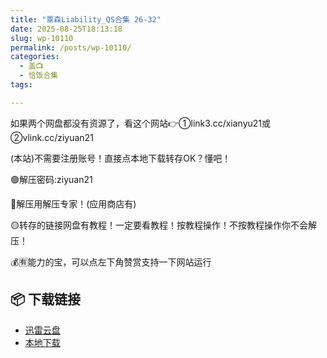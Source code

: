 ```yaml
---
title: "覃森Liability_QS合集 26-32"
date: 2025-08-25T18:13:18
slug: wp-10110
permalink: /posts/wp-10110/
categories:
  - 盖📺
  - 恰饭合集
tags:

---
```


如果两个网盘都没有资源了，看这个网站👉①link3.cc/xianyu21或②vlink.cc/ziyuan21

(本站)不需要注册账号！直接点本地下载转存OK？懂吧！

🟢解压密码:ziyuan21

🔵解压用解压专家！(应用商店有)

🟡转存的链接网盘有教程！一定要看教程！按教程操作！不按教程操作你不会解压！

💰🈶能力的宝，可以点左下角赞赏支持一下网站运行

## 📦 下载链接
- [迅雷云盘](https://blziyuan21.com/pay-download/10110?key=0a8e6426e0&down_id=0)
- [本地下载](https://blziyuan21.com/pay-download/10110?key=0a8e6426e0&down_id=1)

